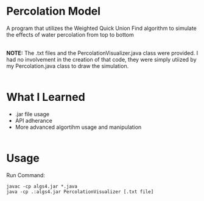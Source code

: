 # Percolation Model
A program that utilizes the Weighted Quick Union Find algorithm to simulate the effects of water percolation from top to bottom<br><br>

**NOTE:** The .txt files and the PercolationVisualizer.java class were provided. I had no involvement in the creation of that code, they were simply utiized by my Percolation.java class to draw the simulation.<br><br>


# What I Learned
* .jar file usage<br>
* API adherance<br>
* More advanced algortihm usage and manipulation<br><br>


# Usage
Run Command:<br>

`javac -cp algs4.jar *.java`<br>
`java -cp .:algs4.jar PercolationVisualizer [.txt file]`<br><br>
